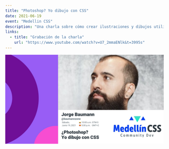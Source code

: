 ```yaml
---
title: "Photoshop? Yo dibujo con CSS"
date: 2021-06-19
event: "Medellin CSS"
description: "Una charla sobre cómo crear ilustraciones y dibujos utilizando únicamente CSS"
links:
  - title: "Grabación de la charla"
    url: "https://www.youtube.com/watch?v=U7_2mmaENlk&t=3995s"
---
```


![Charla de dibujo con CSS - Medellin CSS](../../assets/talks/medellin-css-drawing.png)
